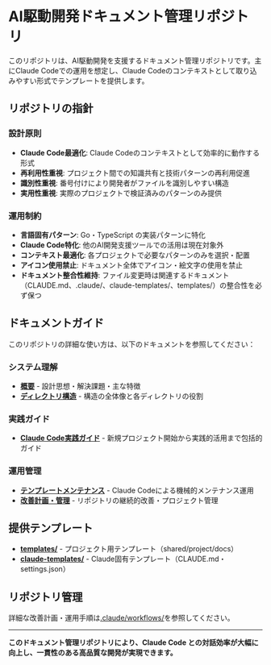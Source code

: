 # AI駆動開発ドキュメント管理リポジトリ


このリポジトリは、AI駆動開発を支援するドキュメント管理リポジトリです。主にClaude Codeでの運用を想定し、Claude Codeのコンテキストとして取り込みやすい形式でテンプレートを提供します。

## リポジトリの指針

### 設計原則
- **Claude Code最適化**: Claude Codeのコンテキストとして効率的に動作する形式
- **再利用性重視**: プロジェクト間での知識共有と技術パターンの再利用促進
- **識別性重視**: 番号付けにより開発者がファイルを識別しやすい構造
- **実用性重視**: 実際のプロジェクトで検証済みのパターンのみ提供

### 運用制約
- **言語固有パターン**: Go・TypeScript の実装パターンに特化
- **Claude Code特化**: 他のAI開発支援ツールでの活用は現在対象外
- **コンテキスト最適化**: 各プロジェクトで必要なパターンのみを選択・配置
- **アイコン使用禁止**: ドキュメント全体でアイコン・絵文字の使用を禁止
- **ドキュメント整合性維持**: ファイル変更時は関連するドキュメント（CLAUDE.md、.claude/、claude-templates/、templates/）の整合性を必ず保つ

## ドキュメントガイド

このリポジトリの詳細な使い方は、以下のドキュメントを参照してください：

### システム理解
- **[概要](.claude/context/01-overview.md)** - 設計思想・解決課題・主な特徴
- **[ディレクトリ構造](.claude/context/02-directory-structure.md)** - 構造の全体像と各ディレクトリの役割

### 実践ガイド
- **[Claude Code実践ガイド](.claude/context/03-claudecode-getting-started.md)** - 新規プロジェクト開始から実践的活用まで包括的ガイド

### 運用管理
- **[テンプレートメンテナンス](.claude/workflows/01-template-maintenance.md)** - Claude Codeによる機械的メンテナンス運用
- **[改善計画・管理](.claude/workflows/02-improvement-management.md)** - リポジトリの継続的改善・プロジェクト管理

## 提供テンプレート

- **[templates/](templates/)** - プロジェクト用テンプレート（shared/project/docs）
- **[claude-templates/](claude-templates/)** - Claude固有テンプレート（CLAUDE.md・settings.json）

## リポジトリ管理

詳細な改善計画・運用手順は[.claude/workflows/](.claude/workflows/)を参照してください。

---

**このドキュメント管理リポジトリにより、Claude Code との対話効率が大幅に向上し、一貫性のある高品質な開発が実現できます。**
